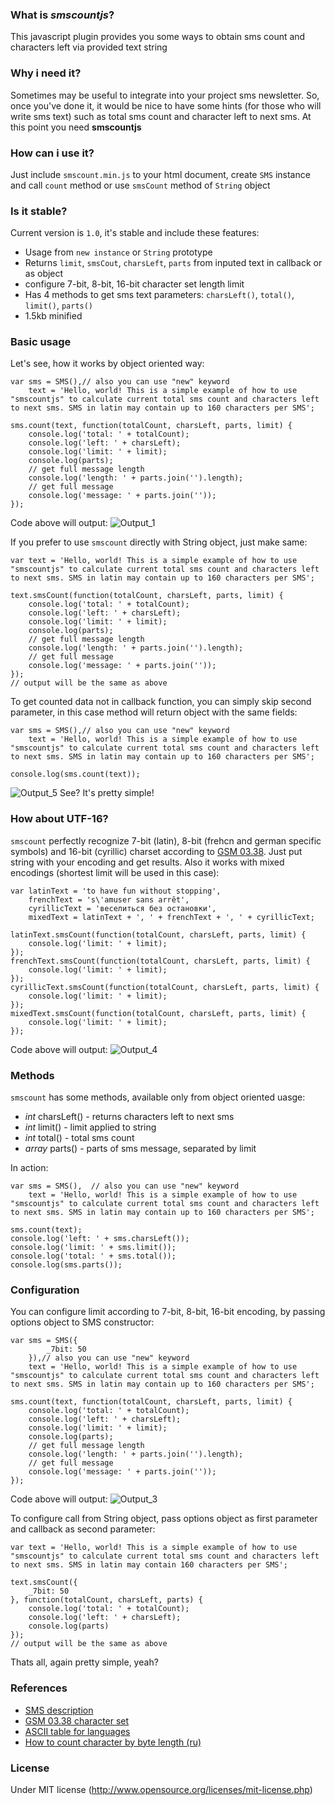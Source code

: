 ### What is *smscountjs*?
This javascript plugin provides you some ways to obtain sms count and characters left via provided text string

### Why i need it?
Sometimes may be useful to integrate into your project sms newsletter. So, once you've done it, it would be nice to have some hints (for those who will write sms text) such as total sms count and character left to next sms. At this point you need **smscountjs**

### How can i use it?
Just include `smscount.min.js` to your html document, create `SMS` instance and call `count` method or use `smsCount` method of `String` object

### Is it stable?
Current version is `1.0`, it's stable and include these features:

 - Usage from `new instance` or `String` prototype
 - Returns `limit`, `smsCout`, `charsLeft`, `parts` from inputed text in callback or as object
 - configure 7-bit, 8-bit, 16-bit character set length limit
 - Has 4 methods to get sms text parameters: `charsLeft()`,  `total()`, `limit()`, `parts()`
 - 1.5kb minified

### Basic usage
Let's see, how it works by object oriented way:

    var sms = SMS(),// also you can use "new" keyword
		text = 'Hello, world! This is a simple example of how to use "smscountjs" to calculate current total sms count and characters left to next sms. SMS in latin may contain up to 160 characters per SMS';

	sms.count(text, function(totalCount, charsLeft, parts, limit) {
		console.log('total: ' + totalCount);
		console.log('left: ' + charsLeft);
		console.log('limit: ' + limit);
		console.log(parts);
		// get full message length
		console.log('length: ' + parts.join('').length);
		// get full message
		console.log('message: ' + parts.join(''));
	});

Code above will output:
![Output_1][1]

If you prefer to use `smscount` directly with String object, just make same:

	var text = 'Hello, world! This is a simple example of how to use "smscountjs" to calculate current total sms count and characters left to next sms. SMS in latin may contain up to 160 characters per SMS';

	text.smsCount(function(totalCount, charsLeft, parts, limit) {
		console.log('total: ' + totalCount);
		console.log('left: ' + charsLeft);
		console.log('limit: ' + limit);
		console.log(parts);
		// get full message length
		console.log('length: ' + parts.join('').length);
		// get full message
		console.log('message: ' + parts.join(''));
	});
	// output will be the same as above
	
To get counted data not in callback function, you can simply skip second parameter, in this case method will return object with the same fields: 

 	var sms = SMS(),// also you can use "new" keyword
		text = 'Hello, world! This is a simple example of how to use "smscountjs" to calculate current total sms count and characters left to next sms. SMS in latin may contain up to 160 characters per SMS';

	console.log(sms.count(text));

![Output_5][5]
See? It's pretty simple!

### How about UTF-16?
`smscount` perfectly recognize 7-bit (latin), 8-bit (frehcn and german specific symbols) and 16-bit (cyrillic) charset according to [GSM 03.38][2]. Just put string with your encoding and get results. Also it works with mixed encodings (shortest limit will be used in this case):

	var latinText = 'to have fun without stopping',
		frenchText = 's\'amuser sans arrêt',
		cyrillicText = 'веселиться без остановки',
		mixedText = latinText + ', ' + frenchText + ', ' + cyrillicText;

	latinText.smsCount(function(totalCount, charsLeft, parts, limit) {
		console.log('limit: ' + limit);
	});
	frenchText.smsCount(function(totalCount, charsLeft, parts, limit) {
		console.log('limit: ' + limit);
	});
	cyrillicText.smsCount(function(totalCount, charsLeft, parts, limit) {
		console.log('limit: ' + limit);
	});
	mixedText.smsCount(function(totalCount, charsLeft, parts, limit) {
		console.log('limit: ' + limit);
	});
Code above will output:
![Output_4][4]

### Methods
`smscount` has some methods, available only from object oriented uasge:

 - *int* charsLeft() - returns characters left to next sms
 - *int* limit() - limit applied to string
 - *int* total() - total sms count
 - *array* parts() - parts of sms message, separated by limit

In action:

	var sms = SMS(),  // also you can use "new" keyword
		text = 'Hello, world! This is a simple example of how to use "smscountjs" to calculate current total sms count and characters left to next sms. SMS in latin may contain up to 160 characters per SMS';

	sms.count(text);
	console.log('left: ' + sms.charsLeft());
	console.log('limit: ' + sms.limit());
	console.log('total: ' + sms.total());
	console.log(sms.parts());

### Configuration
You can configure limit according to 7-bit, 8-bit, 16-bit encoding, by passing options object to SMS constructor:

	var sms = SMS({
			_7bit: 50
		}),// also you can use "new" keyword
		text = 'Hello, world! This is a simple example of how to use "smscountjs" to calculate current total sms count and characters left to next sms. SMS in latin may contain up to 160 characters per SMS';

	sms.count(text, function(totalCount, charsLeft, parts, limit) {
		console.log('total: ' + totalCount);
		console.log('left: ' + charsLeft);
		console.log('limit: ' + limit);
		console.log(parts);
		// get full message length
		console.log('length: ' + parts.join('').length);
		// get full message
		console.log('message: ' + parts.join(''));
	});
Code above will output:
![Output_3][3]

To configure call from String object, pass options object as first parameter and callback as second parameter:

	var text = 'Hello, world! This is a simple example of how to use "smscountjs" to calculate current total sms count and characters left to next sms. SMS in latin may contain 160 characters per SMS';
		
	text.smsCount({
		_7bit: 50
	}, function(totalCount, charsLeft, parts) {
		console.log('total: ' + totalCount);
		console.log('left: ' + charsLeft);
		console.log(parts)
	});
	// output will be the same as above

Thats all, again pretty simple, yeah?

### References

 - [SMS description](https://en.wikipedia.org/wiki/SMS)
 - [GSM 03.38 character set](http://en.wikipedia.org/wiki/GSM_03.38)
 - [ASCII table for languages](http://webdesign.about.com/od/localization/l/blhtmlcodes-fr.htm)
 - [How to count character by byte length (ru)](http://www.epochta.ru/knowledgebase/articles/sms-long.html)

### License
Under MIT license (http://www.opensource.org/licenses/mit-license.php)


  [1]: https://github.com/likerRr/smscountjs/blob/master/docs/images/1.png
  [2]: http://en.wikipedia.org/wiki/GSM_03.38
  [3]: https://github.com/likerRr/smscountjs/blob/master/docs/images/2.png
  [4]: https://github.com/likerRr/smscountjs/blob/master/docs/images/3.png
  [5]: https://github.com/likerRr/smscountjs/blob/master/docs/images/4.png


